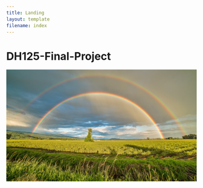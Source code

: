 ```yaml
---
title: Landing
layout: template
filename: index
--- 
```

# DH125-Final-Project

<img src="rainbow.jpg" alt="Italian Trulli">


